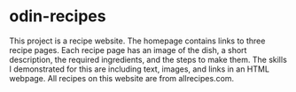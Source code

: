 # odin-recipes
This project is a recipe website. The homepage contains links to three recipe pages. Each recipe page has an image of the dish, a short description, the required ingredients, and the steps to make them. The skills I demonstrated for this are including text, images, and links in an HTML webpage. All recipes on this website are from allrecipes.com.